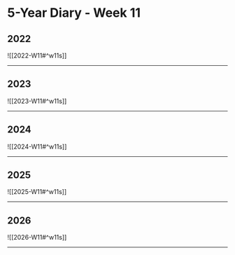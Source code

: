# 5-Year Diary - Week 11

## 2022
![[2022-W11#^w11s]]

---
## 2023
![[2023-W11#^w11s]]

---
## 2024
![[2024-W11#^w11s]]

---
## 2025
![[2025-W11#^w11s]]

---
## 2026
![[2026-W11#^w11s]]

---